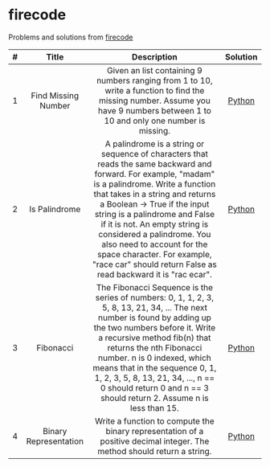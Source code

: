 # firecode

Problems and solutions from [firecode](https://www.firecode.io)

| # | Title | Description | Solution |
| :---: | :---: | :---: | :---: |
| 1 | Find Missing Number | Given an list containing 9 numbers ranging from 1 to 10, write a function to find the missing number. Assume you have 9 numbers between 1 to 10 and only one number is missing.| [Python](https://github.com/kiraheta/interview-technical-questions/blob/master/firecode/findmissingnumber.py) |
| 2 | Is Palindrome | A palindrome is a string or sequence of characters that reads the same backward and forward. For example, "madam" is a palindrome. Write a function that takes in a string and returns a Boolean -> True if the input string is a palindrome and False if it is not. An empty string is considered a palindrome. You also need to account for the space character. For example, "race car" should return False as read backward it is "rac ecar". | [Python](https://github.com/kiraheta/interview-technical-questions/blob/master/firecode/ispalindrome.py) |
| 3 | Fibonacci | The Fibonacci Sequence is the series of numbers: 0, 1, 1, 2, 3, 5, 8, 13, 21, 34, ... The next number is found by adding up the two numbers before it. Write a recursive method fib(n) that returns the nth Fibonacci number. n is 0 indexed, which means that in the sequence 0, 1, 1, 2, 3, 5, 8, 13, 21, 34, ..., n == 0 should return 0 and n == 3 should return 2. Assume n is less than 15. | [Python](https://github.com/kiraheta/interview-technical-questions/blob/master/firecode/fibonacci.py)
| 4 | Binary Representation | Write a function to compute the binary representation of a positive decimal integer. The method should return a string.| [Python](https://github.com/kiraheta/interview-technical-questions/blob/master/firecode/binaryrepresentation.py) |
